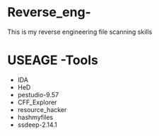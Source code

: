 # Reverse_eng-
This is my reverse engineering file scanning skills

# USEAGE -Tools

* IDA
* HeD
* pestudio-9.57
* CFF_Explorer
* resource_hacker
* hashmyfiles
* ssdeep-2.14.1
 
